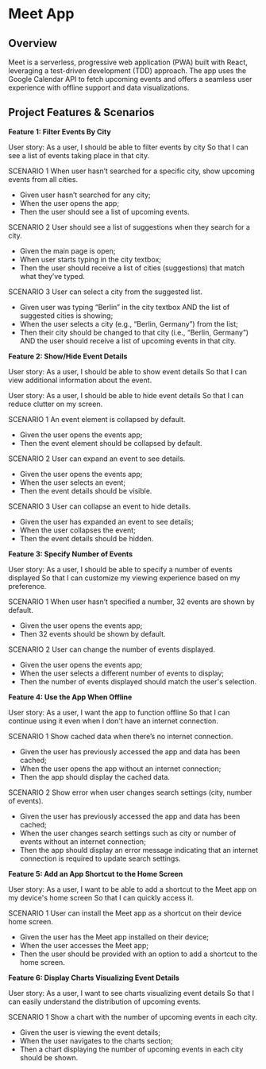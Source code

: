 # Meet App

## Overview

Meet is a serverless, progressive web application (PWA) built with React, leveraging a test-driven development (TDD) approach. The app uses the Google Calendar API to fetch upcoming events and offers a seamless user experience with offline support and data visualizations.

## Project Features & Scenarios

**Feature 1: Filter Events By City**

User story:
As a user,
I should be able to filter events by city
So that I can see a list of events taking place in that city.

SCENARIO 1
When user hasn’t searched for a specific city, show upcoming events from all cities.

- Given user hasn’t searched for any city;
- When the user opens the app;
- Then the user should see a list of upcoming events.

SCENARIO 2
User should see a list of suggestions when they search for a city.

- Given the main page is open;
- When user starts typing in the city textbox;
- Then the user should receive a list of cities (suggestions) that match what they’ve typed.

SCENARIO 3
User can select a city from the suggested list.

- Given user was typing “Berlin” in the city textbox AND the list of suggested cities is showing;
- When the user selects a city (e.g., “Berlin, Germany”) from the list;
- Then their city should be changed to that city (i.e., “Berlin, Germany”) AND the user should receive a list of upcoming events in that city.

**Feature 2: Show/Hide Event Details**

User story:
As a user,
I should be able to show event details
So that I can view additional information about the event.

User story:
As a user,
I should be able to hide event details
So that I can reduce clutter on my screen.

SCENARIO 1
An event element is collapsed by default.

- Given the user opens the events app;
- Then the event element should be collapsed by default.

SCENARIO 2
User can expand an event to see details.

- Given the user opens the events app;
- When the user selects an event;
- Then the event details should be visible.

SCENARIO 3
User can collapse an event to hide details.

- Given the user has expanded an event to see details;
- When the user collapses the event;
- Then the event details should be hidden.

**Feature 3: Specify Number of Events**

User story:
As a user,
I should be able to specify a number of events displayed
So that I can customize my viewing experience based on my preference.

SCENARIO 1
When user hasn’t specified a number, 32 events are shown by default.

- Given the user opens the events app;
- Then 32 events should be shown by default.

SCENARIO 2
User can change the number of events displayed.

- Given the user opens the events app;
- When the user selects a different number of events to display;
- Then the number of events displayed should match the user's selection.

**Feature 4: Use the App When Offline**

User story:
As a user,
I want the app to function offline
So that I can continue using it even when I don't have an internet connection.

SCENARIO 1
Show cached data when there’s no internet connection.

- Given the user has previously accessed the app and data has been cached;
- When the user opens the app without an internet connection;
- Then the app should display the cached data.

SCENARIO 2
Show error when user changes search settings (city, number of events).

- Given the user has previously accessed the app and data has been cached;
- When the user changes search settings such as city or number of events without an internet connection;
- Then the app should display an error message indicating that an internet connection is required to update search settings.

**Feature 5: Add an App Shortcut to the Home Screen**

User story:
As a user,
I want to be able to add a shortcut to the Meet app on my device's home screen
So that I can quickly access it.

SCENARIO 1
User can install the Meet app as a shortcut on their device home screen.

- Given the user has the Meet app installed on their device;
- When the user accesses the Meet app;
- Then the user should be provided with an option to add a shortcut to the home screen.

**Feature 6: Display Charts Visualizing Event Details**

User story:
As a user,
I want to see charts visualizing event details
So that I can easily understand the distribution of upcoming events.

SCENARIO 1
Show a chart with the number of upcoming events in each city.

- Given the user is viewing the event details;
- When the user navigates to the charts section;
- Then a chart displaying the number of upcoming events in each city should be shown.
